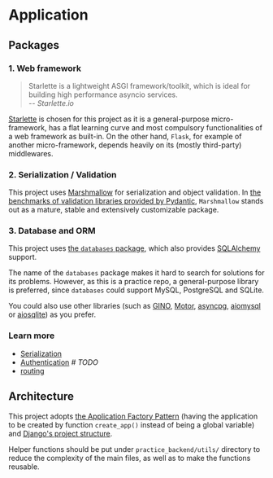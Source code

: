 # Application

## Packages

### 1. Web framework

> Starlette is a lightweight ASGI framework/toolkit, which is ideal for building high performance asyncio services.  
  -- <cite>Starlette.io</cite>

[Starlette](https://www.starlette.io) is chosen for this project as it is a general-purpose micro-framework, has a flat learning curve and most compulsory functionalities of a web framework as built-in. On the other hand, `Flask`, for example of another micro-framework, depends heavily on its (mostly third-party) middlewares.

### 2. Serialization / Validation

This project uses [Marshmallow](https://marshmallow.readthedocs.io/en/stable) for serialization and object validation. In [the benchmarks of validation libraries provided by Pydantic](https://pydantic-docs.helpmanual.io/benchmarks), `Marshmallow` stands out as a mature, stable and extensively customizable package.


### 3. Database and ORM

This project uses [the `databases` package](https://github.com/encode/databases), which also provides [SQLAlchemy](https://www.sqlalchemy.org) support.

The name of the `databases` package makes it hard to search for solutions for its problems. However, as this is a practice repo, a general-purpose library is preferred, since `databases` could support MySQL, PostgreSQL and SQLite.

You could also use other libraries (such as [GINO](https://github.com/python-gino/gino), [Motor](https://github.com/mongodb/motor), [asyncpg](https://github.com/MagicStack/asyncpg), [aiomysql](https://github.com/aio-libs/aiomysql) or [aiosqlite](aiosqlite)) as you prefer.

### Learn more
- [Serialization](app/serialization.md)
- [Authentication](app/authentication.md)	_# TODO_
- [routing](app/routing.md)

## Architecture

This project adopts [the Application Factory Pattern](https://blog.miguelgrinberg.com/post/the-flask-mega-tutorial-part-xv-a-better-application-structure) (having the application to be created by function `create_app()` instead of being a global variable) and [Django's project structure](https://djangobook.com/mdj2-django-structure/).

Helper functions should be put under `practice_backend/utils/` directory to reduce the complexity of the main files, as well as to make the functions reusable.
